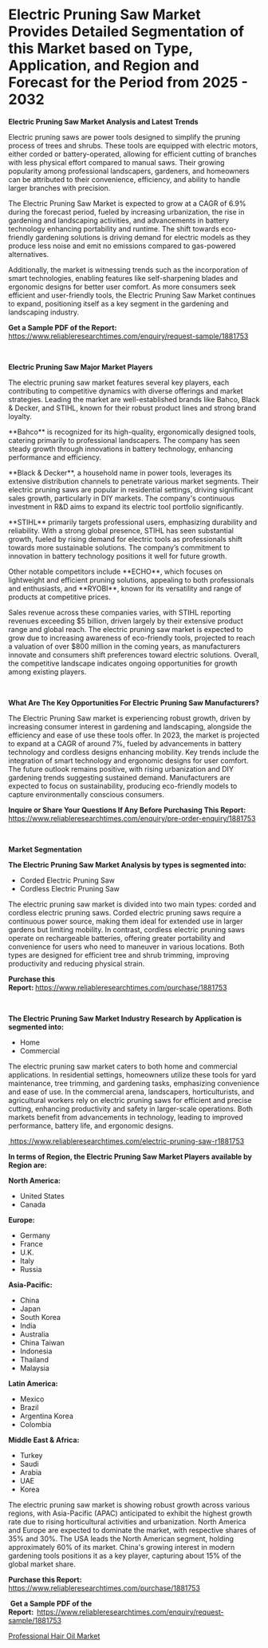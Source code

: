 <p><h1>Electric Pruning Saw Market Provides Detailed Segmentation of this Market based on Type, Application, and Region and Forecast for the Period from 2025 - 2032</h1></p><p><strong>Electric Pruning Saw Market Analysis and Latest Trends</strong></p>
<p><p>Electric pruning saws are power tools designed to simplify the pruning process of trees and shrubs. These tools are equipped with electric motors, either corded or battery-operated, allowing for efficient cutting of branches with less physical effort compared to manual saws. Their growing popularity among professional landscapers, gardeners, and homeowners can be attributed to their convenience, efficiency, and ability to handle larger branches with precision.</p><p>The Electric Pruning Saw Market is expected to grow at a CAGR of 6.9% during the forecast period, fueled by increasing urbanization, the rise in gardening and landscaping activities, and advancements in battery technology enhancing portability and runtime. The shift towards eco-friendly gardening solutions is driving demand for electric models as they produce less noise and emit no emissions compared to gas-powered alternatives.</p><p>Additionally, the market is witnessing trends such as the incorporation of smart technologies, enabling features like self-sharpening blades and ergonomic designs for better user comfort. As more consumers seek efficient and user-friendly tools, the Electric Pruning Saw Market continues to expand, positioning itself as a key segment in the gardening and landscaping industry.</p></p>
<p><strong>Get a Sample PDF of the Report:&nbsp;</strong> <a href="https://www.reliableresearchtimes.com/enquiry/request-sample/1881753?utm_campaign=3326&utm_medium=2&utm_source=Github&utm_content=ia&utm_term=05042025&utm_id=electric-pruning-saw">https://www.reliableresearchtimes.com/enquiry/request-sample/1881753</a></p>
<p>&nbsp;</p>
<p><strong>Electric Pruning Saw Major Market Players</strong></p>
<p><p>The electric pruning saw market features several key players, each contributing to competitive dynamics with diverse offerings and market strategies. Leading the market are well-established brands like Bahco, Black & Decker, and STIHL, known for their robust product lines and strong brand loyalty. </p><p>**Bahco** is recognized for its high-quality, ergonomically designed tools, catering primarily to professional landscapers. The company has seen steady growth through innovations in battery technology, enhancing performance and efficiency. </p><p>**Black & Decker**, a household name in power tools, leverages its extensive distribution channels to penetrate various market segments. Their electric pruning saws are popular in residential settings, driving significant sales growth, particularly in DIY markets. The company's continuous investment in R&D aims to expand its electric tool portfolio significantly.</p><p>**STIHL** primarily targets professional users, emphasizing durability and reliability. With a strong global presence, STIHL has seen substantial growth, fueled by rising demand for electric tools as professionals shift towards more sustainable solutions. The company’s commitment to innovation in battery technology positions it well for future growth.</p><p>Other notable competitors include **ECHO**, which focuses on lightweight and efficient pruning solutions, appealing to both professionals and enthusiasts, and **RYOBI**, known for its versatility and range of products at competitive prices.</p><p>Sales revenue across these companies varies, with STIHL reporting revenues exceeding $5 billion, driven largely by their extensive product range and global reach. The electric pruning saw market is expected to grow due to increasing awareness of eco-friendly tools, projected to reach a valuation of over $800 million in the coming years, as manufacturers innovate and consumers shift preferences toward electric solutions. Overall, the competitive landscape indicates ongoing opportunities for growth among existing players.</p></p>
<p>&nbsp;</p>
<p><strong>What Are The Key Opportunities For Electric Pruning Saw Manufacturers?</strong></p>
<p><p>The Electric Pruning Saw market is experiencing robust growth, driven by increasing consumer interest in gardening and landscaping, alongside the efficiency and ease of use these tools offer. In 2023, the market is projected to expand at a CAGR of around 7%, fueled by advancements in battery technology and cordless designs enhancing mobility. Key trends include the integration of smart technology and ergonomic designs for user comfort. The future outlook remains positive, with rising urbanization and DIY gardening trends suggesting sustained demand. Manufacturers are expected to focus on sustainability, producing eco-friendly models to capture environmentally conscious consumers.</p></p>
<p><strong>Inquire or Share Your Questions If Any Before Purchasing This Report:</strong> <a href="https://www.reliableresearchtimes.com/enquiry/pre-order-enquiry/1881753?utm_campaign=3326&utm_medium=2&utm_source=Github&utm_content=ia&utm_term=05042025&utm_id=electric-pruning-saw">https://www.reliableresearchtimes.com/enquiry/pre-order-enquiry/1881753</a></p>
<p>&nbsp;</p>
<p><strong>Market Segmentation</strong></p>
<p><strong>The Electric Pruning Saw Market Analysis by types is segmented into:</strong></p>
<p><ul><li>Corded Electric Pruning Saw</li><li>Cordless Electric Pruning Saw</li></ul></p>
<p><p>The electric pruning saw market is divided into two main types: corded and cordless electric pruning saws. Corded electric pruning saws require a continuous power source, making them ideal for extended use in larger gardens but limiting mobility. In contrast, cordless electric pruning saws operate on rechargeable batteries, offering greater portability and convenience for users who need to maneuver in various locations. Both types are designed for efficient tree and shrub trimming, improving productivity and reducing physical strain.</p></p>
<p><strong>Purchase this Report:&nbsp;</strong><a href="https://www.reliableresearchtimes.com/purchase/1881753?utm_campaign=3326&utm_medium=2&utm_source=Github&utm_content=ia&utm_term=05042025&utm_id=electric-pruning-saw">https://www.reliableresearchtimes.com/purchase/1881753</a></p>
<p>&nbsp;</p>
<p><strong>The Electric Pruning Saw Market Industry Research by Application is segmented into:</strong></p>
<p><ul><li>Home</li><li>Commercial</li></ul></p>
<p><p>The electric pruning saw market caters to both home and commercial applications. In residential settings, homeowners utilize these tools for yard maintenance, tree trimming, and gardening tasks, emphasizing convenience and ease of use. In the commercial arena, landscapers, horticulturists, and agricultural workers rely on electric pruning saws for efficient and precise cutting, enhancing productivity and safety in larger-scale operations. Both markets benefit from advancements in technology, leading to improved performance, battery life, and ergonomic designs.</p></p>
<p><a href="https://www.reliableresearchtimes.com/electric-pruning-saw-r1881753?utm_campaign=3326&utm_medium=2&utm_source=Github&utm_content=ia&utm_term=05042025&utm_id=electric-pruning-saw">&nbsp;https://www.reliableresearchtimes.com/electric-pruning-saw-r1881753</a></p>
<p><strong>In terms of Region, the Electric Pruning Saw Market Players available by Region are:</strong></p>
<p>
    <p> <strong> North America: </strong>
        <ul>
            <li>United States</li>
            <li>Canada</li>
        </ul>
        </p> 
    <p> <strong> Europe: </strong>
        <ul>
            <li>Germany</li>
            <li>France</li>
            <li>U.K.</li>
            <li>Italy</li>
            <li>Russia</li>
        </ul>
        </p> 
    <p> <strong> Asia-Pacific: </strong>
        <ul>
            <li>China</li>
            <li>Japan</li>
            <li>South Korea</li>
            <li>India</li>
            <li>Australia</li>
            <li>China Taiwan</li>
            <li>Indonesia</li>
            <li>Thailand</li>
            <li>Malaysia</li>
        </ul>
        </p> 
    <p> <strong> Latin America: </strong>
        <ul>
            <li>Mexico</li>
            <li>Brazil</li>
            <li>Argentina Korea</li>
            <li>Colombia</li>
        </ul>
        </p> 
    <p> <strong> Middle East & Africa: </strong>
        <ul>
            <li>Turkey</li>
            <li>Saudi</li>
            <li>Arabia</li>
            <li>UAE</li>
            <li>Korea</li>
        </ul>
    </p>
    </p>
<p><p>The electric pruning saw market is showing robust growth across various regions, with Asia-Pacific (APAC) anticipated to exhibit the highest growth rate due to rising horticultural activities and urbanization. North America and Europe are expected to dominate the market, with respective shares of 35% and 30%. The USA leads the North American segment, holding approximately 60% of its market. China's growing interest in modern gardening tools positions it as a key player, capturing about 15% of the global market share.</p></p>
<p><strong>Purchase this Report: </strong><a href="https://www.reliableresearchtimes.com/purchase/1881753?utm_campaign=3326&utm_medium=2&utm_source=Github&utm_content=ia&utm_term=05042025&utm_id=electric-pruning-saw">https://www.reliableresearchtimes.com/purchase/1881753</a></p>
<p>&nbsp;<strong>Get a Sample PDF of the Report:&nbsp;&nbsp;</strong><a href="https://www.reliableresearchtimes.com/enquiry/request-sample/1881753?utm_campaign=3326&utm_medium=2&utm_source=Github&utm_content=ia&utm_term=05042025&utm_id=electric-pruning-saw">https://www.reliableresearchtimes.com/enquiry/request-sample/1881753</a></p>
<p><strong></strong></p>
<p><p><a href="https://github.com/mehakmiamid1/Market-Research-Report-List-1/blob/main/professional-hair-oil-market.md?utm_campaign=3326&utm_medium=2&utm_source=Github&utm_content=ia&utm_term=05042025&utm_id=electric-pruning-saw">Professional Hair Oil Market</a></p></p>
